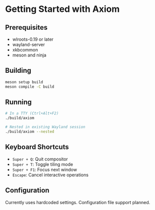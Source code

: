 # Getting Started with Axiom

## Prerequisites
- wlroots-0.19 or later
- wayland-server
- xkbcommon
- meson and ninja

## Building
```bash
meson setup build
meson compile -C build
```

## Running
```bash
# In a TTY (Ctrl+Alt+F2)
./build/axiom

# Nested in existing Wayland session
./build/axiom --nested
```

## Keyboard Shortcuts
- `Super + Q`: Quit compositor
- `Super + T`: Toggle tiling mode
- `Super + F1`: Focus next window
- `Escape`: Cancel interactive operations

## Configuration
Currently uses hardcoded settings. Configuration file support planned.
